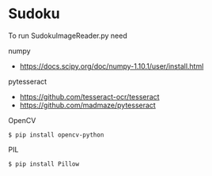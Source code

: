 # Sudoku

To run SudokuImageReader.py need

numpy
 * https://docs.scipy.org/doc/numpy-1.10.1/user/install.html

pytesseract
 * https://github.com/tesseract-ocr/tesseract
 * https://github.com/madmaze/pytesseract

OpenCV
```shell
$ pip install opencv-python
```

PIL
```shell
$ pip install Pillow
```